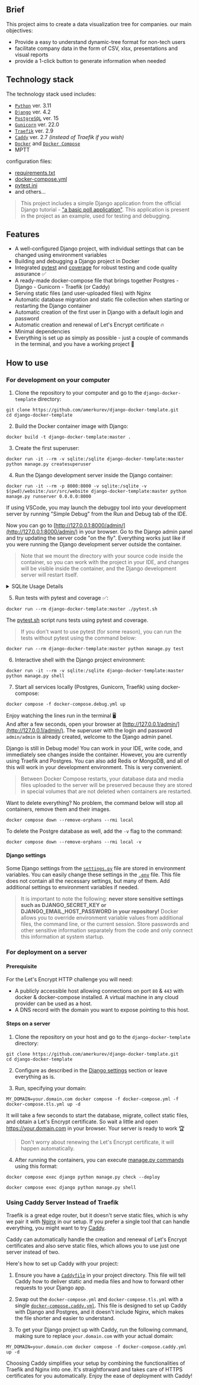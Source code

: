 ## Brief

This project aims to create a data visualization tree for companies. our main objectives:
- Provide a easy to understand dynamic-tree format for non-tech users
- facilitate company data in the form of CSV, xlsx, presentations and visual reports
- provide a 1-click button to generate information when needed

## Technology stack
The technology stack used includes:

- [`Python`](https://www.python.org) ver. 3.11
- [`Django`](https://www.djangoproject.com) ver. 4.2
- [`PostgreSQL`](https://www.postgresql.org) ver. 15
- [`Gunicorn`](https://gunicorn.org) ver. 22.0
- [`Traefik`](https://traefik.io/traefik/) ver. 2.9
- [`Caddy`](https://caddyserver.com) ver. 2.7 *(instead of Traefik if you wish)*
- [`Docker`](https://docs.docker.com/get-docker/) and [`Docker Compose`](https://docs.docker.com/compose/)
- MPTT

configuration files:

- [requirements.txt](https://github.com/amerkurev/django-docker-template/blob/master/requirements.txt)
- [docker-compose.yml](https://github.com/amerkurev/django-docker-template/blob/master/docker-compose.yml)
- [pytest.ini](https://github.com/amerkurev/django-docker-template/blob/master/website/pytest.ini)
- and others...

> This project includes a simple Django application from the official Django tutorial - ["a basic poll application"](https://docs.djangoproject.com/en/4.2/intro/tutorial01/).
>This application is present in the project as an example, used for testing and debugging.

## Features
- A well-configured Django project, with individual settings that can be changed using environment variables
- Building and debugging a Django project in Docker
- Integrated [pytest](https://docs.pytest.org) and [coverage](https://coverage.readthedocs.io) for robust testing and code quality assurance ✅
- A ready-made docker-compose file that brings together Postgres - Django - Gunicorn - Traefik (or Caddy)
- Serving static files (and user-uploaded files) with Nginx
- Automatic database migration and static file collection when starting or restarting the Django container
- Automatic creation of the first user in Django with a default login and password
- Automatic creation and renewal of Let's Encrypt certificate 🔥
- Minimal dependencies
- Everything is set up as simply as possible - just a couple of commands in the terminal, and you have a working project 🚀

## How to use

### For development on your computer

1. Clone the repository to your computer and go to the `django-docker-template` directory:
```console
git clone https://github.com/amerkurev/django-docker-template.git
cd django-docker-template
```

2. Build the Docker container image with Django:
```console
docker build -t django-docker-template:master .
```

3. Create the first superuser:
```console
docker run -it --rm -v sqlite:/sqlite django-docker-template:master python manage.py createsuperuser
```

4. Run the Django development server inside the Django container:
```console
docker run -it --rm -p 8000:8000 -v sqlite:/sqlite -v $(pwd)/website:/usr/src/website django-docker-template:master python manage.py runserver 0.0.0.0:8000
```
If using VSCode, you may launch the debugpy tool into your development server by running "Simple Debug" from the Run and Debug tab of the IDE.

Now you can go to [http://127.0.0.1:8000/admin/](http://127.0.0.1:8000/admin/) in your browser. Go to the Django admin panel and try updating the server code "on the fly".
Everything works just like if you were running the Django development server outside the container.

> Note that we mount the directory with your source code inside the container, so you can work with the project in your IDE, and changes will be visible inside the container, and the Django development server will restart itself. 

<details markdown="1">
<summary>SQLite Usage Details</summary>

> Another important point is the use of SQLite3 instead of Postgres, because Postgres is not deployed until Django is run within a Docker Compose environment.
> In our example, we add a volume named `sqlite`. This data is stored persistently and does not disappear between restarts of the Django development server.
> However, if you have a second similar project, it would be better to change the volume name from `sqlite` to something else so that the second project uses its own copy of the database. For example:
>
```console
docker run -it --rm -p 8000:8000 -v another_sqlite:/sqlite -v $(pwd)/website:/usr/src/website django-docker-template:master python manage.py runserver 0.0.0.0:8000
```
> 
>  To better understand how volumes work in Docker, refer to the official [documentation](https://docs.docker.com/storage/volumes/).
</details>

5. Run tests with pytest and coverage ✅:
```console
docker run --rm django-docker-template:master ./pytest.sh
```
The [pytest.sh](https://github.com/amerkurev/django-docker-template/blob/master/website/pytest.sh) script runs tests using pytest and coverage.

> If you don't want to use pytest (for some reason), you can run the tests without pytest using the command below:
```console
docker run --rm django-docker-template:master python manage.py test
```

6. Interactive shell with the Django project environment:
```console
docker run -it --rm -v sqlite:/sqlite django-docker-template:master python manage.py shell
```

7. Start all services locally (Postgres, Gunicorn, Traefik) using docker-compose:
```console
docker compose -f docker-compose.debug.yml up
```

Enjoy watching the lines run in the terminal 🖥️   
And after a few seconds, open your browser at [http://127.0.0.1/admin/](http://127.0.0.1/admin/). The superuser with the login and password `admin/admin` is already created, welcome to the Django admin panel.

Django is still in Debug mode! You can work in your IDE, write code, and immediately see changes inside the container. However, you are currently using Traefik and Postgres.
You can also add Redis or MongoDB, and all of this will work in your development environment. This is very convenient.

> Between Docker Compose restarts, your database data and media files uploaded to the server will be preserved because they are stored in special volumes that are not deleted when containers are restarted.

Want to delete everything? No problem, the command below will stop all containers, remove them and their images.
```console
docker compose down --remove-orphans --rmi local
```

To delete the Postgre database as well, add the `-v` flag to the command:
```console
docker compose down --remove-orphans --rmi local -v
```

#### Django settings

Some Django settings from the [`settings.py`](https://github.com/amerkurev/django-docker-template/blob/master/website/website/settings.py) file are stored in environment variables.
You can easily change these settings in the [`.env`](https://github.com/amerkurev/django-docker-template/blob/master/.env) file.
This file does not contain all the necessary settings, but many of them. Add additional settings to environment variables if needed.

> It is important to note the following: **never store sensitive settings such as DJANGO_SECRET_KEY or DJANGO_EMAIL_HOST_PASSWORD in your repository!**
> Docker allows you to override environment variable values from additional files, the command line, or the current session. Store passwords and other sensitive information separately from the code and only connect this information at system startup.

### For deployment on a server

#### Prerequisite

For the Let's Encrypt HTTP challenge you will need:

- A publicly accessible host allowing connections on port `80` & `443` with docker & docker-compose installed. A virtual machine in any cloud provider can be used as a host.
- A DNS record with the domain you want to expose pointing to this host.

#### Steps on a server

1. Clone the repository on your host and go to the `django-docker-template` directory:
```console
git clone https://github.com/amerkurev/django-docker-template.git
cd django-docker-template
```

2. Configure as described in the [Django settings](#django-settings) section or leave everything as is.

3. Run, specifying your domain:
```console
MY_DOMAIN=your.domain.com docker compose -f docker-compose.yml -f docker-compose.tls.yml up -d
```

It will take a few seconds to start the database, migrate, collect static files, and obtain a Let's Encrypt certificate. So wait a little and open https://your.domain.com in your browser. Your server is ready to work 🏆 

> Don't worry about renewing the Let's Encrypt certificate, it will happen automatically.

4. After running the containers, you can execute [manage.py commands](https://docs.djangoproject.com/en/4.2/ref/django-admin/#available-commands) using this format:
```console
docker compose exec django python manage.py check --deploy

docker compose exec django python manage.py shell
```

### Using Caddy Server Instead of Traefik

Traefik is a great edge router, but it doesn't serve static files, which is why we pair it with [Nginx](https://github.com/amerkurev/django-docker-template/blob/master/docker-compose.yml#L26) in our setup.
If you prefer a single tool that can handle everything, you might want to try [Caddy](https://caddyserver.com).

Caddy can automatically handle the creation and renewal of Let's Encrypt certificates and also serve static files, which allows you to use just one server instead of two.

Here's how to set up Caddy with your project:

1. Ensure you have a [`Caddyfile`](https://github.com/amerkurev/django-docker-template/blob/master/Caddyfile) in your project directory. This file will tell Caddy how to deliver static and media files and how to forward other requests to your Django app.

2. Swap out the `docker-compose.yml` and `docker-compose.tls.yml` with a single [`docker-compose.caddy.yml`](https://github.com/amerkurev/django-docker-template/blob/master/docker-compose.caddy.yml). This file is designed to set up Caddy with Django and Postgres, and it doesn't include Nginx, which makes the file shorter and easier to understand.

3. To get your Django project up with Caddy, run the following command, making sure to replace `your.domain.com` with your actual domain:

```console
MY_DOMAIN=your.domain.com docker compose -f docker-compose.caddy.yml up -d
```

Choosing Caddy simplifies your setup by combining the functionalities of Traefik and Nginx into one. It's straightforward and takes care of HTTPS certificates for you automatically.
Enjoy the ease of deployment with Caddy!

